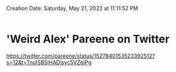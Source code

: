 <div></b>Creation Date:</b> Saturday, May 21, 2022 at 11:11:52 PM<br></div><div><br></div><div><h1>'Weird Alex' Pareene on Twitter</h1></div>
<div><a href=https://twitter.com/pareene/status/1527840153523392512?s=12&t=TnuISB5iHADjsyc5VZqjPg>https://twitter.com/pareene/status/1527840153523392512?s=12&t=TnuISB5iHADjsyc5VZqjPg</a><br></div>

